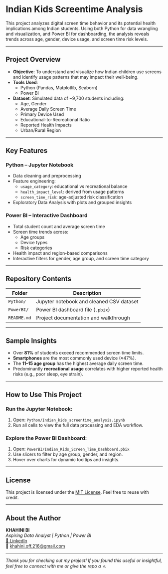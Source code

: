 # Indian Kids Screentime Analysis

This project analyzes digital screen time behavior and its potential health implications among Indian students. Using both Python for data wrangling and visualization, and Power BI for dashboarding, the analysis reveals trends across age, gender, device usage, and screen time risk levels.

---

## Project Overview

- **Objective**: To understand and visualize how Indian children use screens and identify usage patterns that may impact their well-being.
- **Tools Used**: 
  - Python (Pandas, Matplotlib, Seaborn)
  - Power BI
- **Dataset**: Simulated data of ~9,700 students including:
  - Age, Gender
  - Average Daily Screen Time
  - Primary Device Used
  - Educational-to-Recreational Ratio
  - Reported Health Impacts
  - Urban/Rural Region

---

## Key Features

### Python – Jupyter Notebook
- Data cleaning and preprocessing
- Feature engineering:
  - `usage_category`: educational vs recreational balance
  - `health_impact_level`: derived from usage patterns
  - `screen_time_risk`: age-adjusted risk classification
- Exploratory Data Analysis with plots and grouped insights

### Power BI – Interactive Dashboard
- Total student count and average screen time
- Screen time trends across:
  - Age groups
  - Device types
  - Risk categories
- Health impact and region-based comparisons
- Interactive filters for gender, age group, and screen time category

---

## Repository Contents

| Folder       | Description                                            |
|--------------|--------------------------------------------------------|
| `Python/`    | Jupyter notebook and cleaned CSV dataset               |
| `PowerBI/`   | Power BI dashboard file (`.pbix`)                      |
| `README.md`  | Project documentation and walkthrough                  |

---

## Sample Insights

- Over **81%** of students exceed recommended screen time limits.
- **Smartphones** are the most commonly used device (≈47%).
- The **11–15 age group** has the highest average daily screen time.
- Predominantly **recreational usage** correlates with higher reported health risks (e.g., poor sleep, eye strain).

---

## How to Use This Project

### Run the Jupyter Notebook:
1. Open: `Python/Indian_kids_screentime_analysis.ipynb`
2. Run all cells to view the full data processing and EDA workflow.

### Explore the Power BI Dashboard:
1. Open: `PowerBI/Indian_Kids_Screen_Time_Dashboard.pbix`
2. Use slicers to filter by age group, gender, and region.
3. Hover over charts for dynamic tooltips and insights.

---

## License

This project is licensed under the [MIT License](LICENSE). Feel free to reuse with credit.

---

## About the Author

**KHAHINI BI**  
*Aspiring Data Analyst | Python | Power BI*  
[🔗 LinkedIn](https://www.linkedin.com/in/khahiniboopathi6/)  
📧 [khahini.off.216@gmail.com](mailto:khahini.off.216@gmail.com)

---

*Thank you for checking out my project! If you found this useful or insightful, feel free to connect with me or give the repo a ⭐.*



